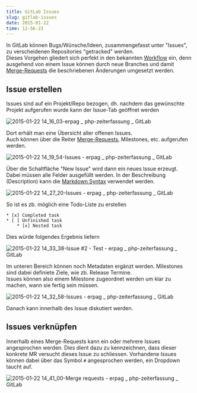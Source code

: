 ```yaml
---
title: GitLab Issues
slug: gitlab-issues
date: 2015-01-22
time: 12-56-23
---
```

In GitLab können Bugs/Wünsche/Ideen, zusammengefasst unter "Issues", zu verscheidenen Repositories "getracked" werden.  
Dieses Vorgehen gliedert sich perfekt in den bekannten [Workflow](git-flow) ein, denn ausgehend von einem Issue können durch neue Branches und damit [Merge-Requests](git-flow#einen-pull-request-erstellen)
die beschriebenen Änderungen umgesetzt werden.

## Issue erstellen

Issues sind auf ein Projekt/Repo bezogen, dh. nachdem das gewünschte Projekt aufgerufen wurde kann der Issue-Tab geöffnet werden

<img src="https://farm9.staticflickr.com/8632/16339570702_34b0288bd7_o.png" alt="2015-01-22 14_16_03-erpag _ php-zeiterfassung _ GitLab">

Dort erhält man eine Übersicht aller offenen Issues.  
Auch können über die Reiter [Merge-Requests](git-flow#einen-pull-request-erstellen), Milestones, etc. aufgerufen werden.

<img src="https://farm8.staticflickr.com/7482/15720535373_db19cb88a6_o.png" alt="2015-01-22 14_19_54-Issues - erpag _ php-zeiterfassung _ GitLab">

Über die Schaltfläche "New Issue" wird dann ein neues Issue erzeugt.  
Dabei müssen alle Felder ausgefüllt werden. In der Beschreibung (Description) kann die [Markdown Syntax](https://gitlab.com/help/markdown/markdown) verwendet werden.

<img src="https://farm8.staticflickr.com/7542/16153132780_db5e6e1f25_o.png" alt="2015-01-22 14_27_20-Issues - erpag _ php-zeiterfassung _ GitLab">

So ist es zb. möglich eine Todo-Liste zu erstellen

    * [x] Completed task
    * [ ] Unfinished task
        * [x] Nested task

Dies würde folgendes Ergebnis liefern

<img src="https://farm8.staticflickr.com/7561/16340528725_42ca3b2f1c_o.png" alt="2015-01-22 14_33_38-Issue #2 - Test - erpag _ php-zeiterfassung _ GitLab">

Im unteren Bereich können noch Metadaten ergänzt werden. Milestones sind dabei definiete Ziele, wie zb. Release Termine.  
Issues können also einem Milestone zugeordnet werden um klar zu machen, wann sie fertig sein müssen.

<img src="https://farm9.staticflickr.com/8572/16338777721_a8605af188_o.png" alt="2015-01-22 14_32_58-Issues - erpag _ php-zeiterfassung _ GitLab">

Danach kann innerhalb des Issue diskutiert werden.

## Issues verknüpfen

Innerhalb eines Merge-Requests kann ein oder mehrere Issues angesprochen werden. Dies dient dazu zu kennzeichnen, dass dieser konkrete MR versucht dieses Issue zu schliessen.
Vorhandene Issues können dabei über das Symbol `#` angesprochen werden, ein Dropdown taucht auf.

<img src="https://farm9.staticflickr.com/8637/16340570025_2639a2bd3a_o.png" alt="2015-01-22 14_41_00-Merge requests - erpag _ php-zeiterfassung _ GitLab">
